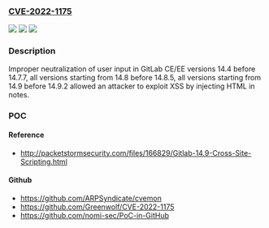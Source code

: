 ### [CVE-2022-1175](https://cve.mitre.org/cgi-bin/cvename.cgi?name=CVE-2022-1175)
![](https://img.shields.io/static/v1?label=Product&message=GitLab&color=blue)
![](https://img.shields.io/static/v1?label=Version&message=n%2Fa&color=blue)
![](https://img.shields.io/static/v1?label=Vulnerability&message=Improper%20neutralization%20of%20input%20during%20web%20page%20generation%20('cross-site%20scripting')%20in%20GitLab&color=brighgreen)

### Description

Improper neutralization of user input in GitLab CE/EE versions 14.4 before 14.7.7, all versions starting from 14.8 before 14.8.5, all versions starting from 14.9 before 14.9.2 allowed an attacker to exploit XSS by injecting HTML in notes.

### POC

#### Reference
- http://packetstormsecurity.com/files/166829/Gitlab-14.9-Cross-Site-Scripting.html

#### Github
- https://github.com/ARPSyndicate/cvemon
- https://github.com/Greenwolf/CVE-2022-1175
- https://github.com/nomi-sec/PoC-in-GitHub

